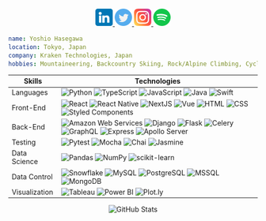 <p align="center">
  <a href="https://www.linkedin.com/in/yoshiohasegawa">
    <img alt="Yoshio's LinkedIn" width="35px" src="https://raw.githubusercontent.com/yoshiohasegawa/yoshiohasegawa/main/images/linkedin.png" />
  </a>
  <a href="https://twitter.com/yoshiohasegawa">
    <img alt="Yoshio's Twitter" width="35px" src="https://raw.githubusercontent.com/yoshiohasegawa/yoshiohasegawa/main/images/twitter.png" />
  </a>
  <a href="https://www.instagram.com/yoshioshasegawa">
    <img alt="Yoshio's Instagram" width="35px" src="https://raw.githubusercontent.com/yoshiohasegawa/yoshiohasegawa/main/images/instagram.png" />
  </a>
  <a href="https://open.spotify.com/user/yoshiohasegawa206">
    <img alt="Yoshio's Spotify" width="35px" src="https://raw.githubusercontent.com/yoshiohasegawa/yoshiohasegawa/main/images/spotify.png" />
  </a>
</p>

```yaml
name: Yoshio Hasegawa
location: Tokyo, Japan
company: Kraken Technologies, Japan
hobbies: Mountaineering, Backcountry Skiing, Rock/Alpine Climbing, Cycling, Hiking, Traveling
```

<table align="center">
  <thead>
    <tr>
      <th>Skills</th>
      <th>Technologies</th>
    </tr>
  </thead>
  <tbody>
    <tr>
      <td>Languages</td>
      <td>
        <img alt="Python" src="https://img.shields.io/badge/-Python-000?&logo=python" />
        <img alt="TypeScript" src="https://img.shields.io/badge/-TypeScript-000?&logo=typescript" />
        <img alt="JavaScript" src="https://img.shields.io/badge/-JavaScript-000?&logo=javascript" />
        <img alt="Java" src="https://img.shields.io/badge/-Java-000?&logo=openjdk&logoColor=orange" />
        <img alt="Swift" src="https://img.shields.io/badge/-Swift-000?&logo=swift" />
      </td>
    </tr>
    <tr>
      <td>Front-End</td>
      <td>
        <img alt="React" src="https://img.shields.io/badge/-React-000?&logo=react" />
        <img alt="React Native" src="https://img.shields.io/badge/-React%20Native-000?&logo=react" />
        <img alt="NextJS" src="https://img.shields.io/badge/-NextJS-000?&logo=next.js" />
        <img alt="Vue" src="https://img.shields.io/badge/-Vue-000?logo=vue.js" />
        <img alt="HTML" src="https://img.shields.io/badge/-HTML-000?logo=html5" />
        <img alt="CSS" src="https://img.shields.io/badge/-CSS-000?logo=css3" />
        <img alt="Styled Components" src="https://img.shields.io/badge/-Styled%20Components-000?logo=styled-components" />
      </td>
    </tr>
    <tr>
      <td>Back-End</td>
      <td>
        <img alt="Amazon Web Services" src="https://img.shields.io/badge/-AWS-000?&logo=amazon-aws&logoColor=F90" />
        <img alt="Django" src="https://img.shields.io/badge/-Django-000?&logo=django" />
        <img alt="Flask" src="https://img.shields.io/badge/-Flask-000?logo=flask" />
        <img alt="Celery" src="https://img.shields.io/badge/-Celery-000?logo=celery" />
        <img alt="GraphQL" src="https://img.shields.io/badge/-GraphQL-000?logo=graphql" />
        <img alt="Express" src="https://img.shields.io/badge/-Express-000?logo=express" />
        <img alt="Apollo Server" src="https://img.shields.io/badge/-Apollo%20Server-000?logo=apollo-graphql" />
      </td>
    </tr>
    <tr>
      <td>Testing</td>
      <td>
        <img alt="Pytest" src="https://img.shields.io/badge/-Pytest-000?logo=pytest" />
        <img alt="Mocha" src="https://img.shields.io/badge/-Mocha-000?logo=mocha" />
        <img alt="Chai" src="https://img.shields.io/badge/-Chai-000?logo=chai" />
        <img alt="Jasmine" src="https://img.shields.io/badge/-Jasmine-000?logo=jasmine" />
      </td>
    </tr>
    <tr>
      <td>Data Science</td>
      <td>
        <img alt="Pandas" src="https://img.shields.io/badge/-Pandas-000?logo=pandas" />
        <img alt="NumPy" src="https://img.shields.io/badge/-NumPy-000?logo=numpy" />
        <img alt="scikit-learn" src="https://img.shields.io/badge/-scikit%20learn-000?logo=scikitlearn" />
      </td>
    </tr>
    <tr>
      <td>Data Control</td>
      <td>
        <img alt="Snowflake" src="https://img.shields.io/badge/-Snowflake-000?logo=snowflake" />
        <img alt="MySQL" src="https://img.shields.io/badge/-MySQL-000?logo=mysql" />
        <img alt="PostgreSQL" src="https://img.shields.io/badge/-PostgreSQL-000?logo=postgresql" />
        <img alt="MSSQL" src="https://img.shields.io/badge/-MSSQL-000?logo=microsoft-sql-server" />
        <img alt="MongoDB" src="https://img.shields.io/badge/-MongoDB-000?logo=mongodb" />
      </td>
    </tr>
    <tr>
      <td>Visualization</td>
      <td>
        <img alt="Tableau" src="https://img.shields.io/badge/-Tableau-000?logo=tableau" />
        <img alt="Power BI" src="https://img.shields.io/badge/-Power%20BI-000?logo=power-bi" />
        <img alt="Plot.ly" src="https://img.shields.io/badge/-plotly-000?logo=plotly" />
      </td>
    </tr>
  </tbody>
</table>

<div align="center">
  <img 
       alt="GitHub Stats" 
       src="https://github-readme-stats.vercel.app/api?username=yoshiohasegawa&hide_border=true&show_icons=true&bg_color=283038&title_color=00cc66&icon_color=4db2f0&text_color=cccccc&count_private=true"
           
           
  </img>
</div>
